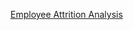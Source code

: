 [Employee Attrition Analysis](https://public.tableau.com/app/profile/sagar.aute/viz/EmployeeAttritionAnalysis_16826837369530/Dashboard1)
